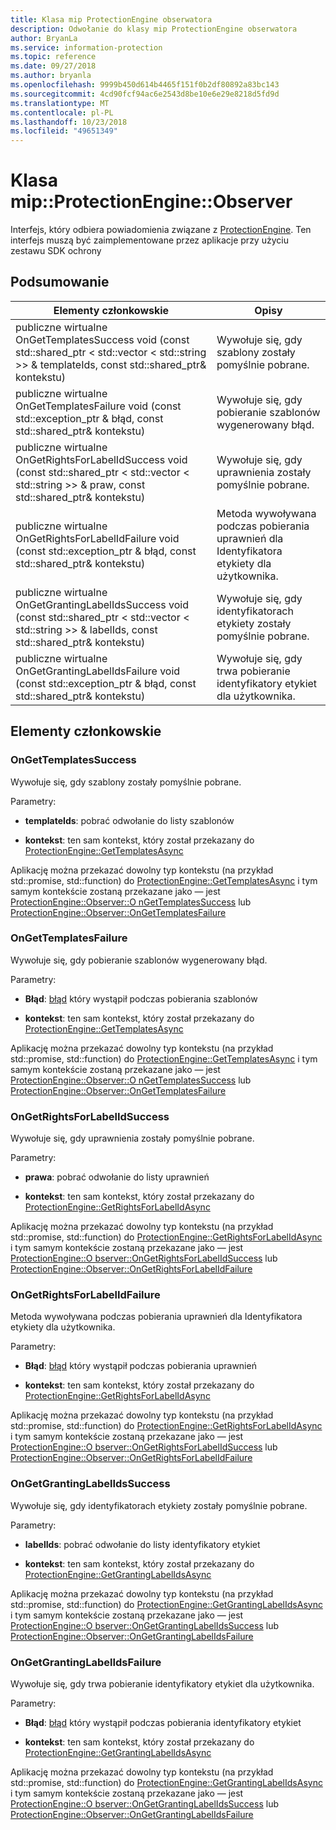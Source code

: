 ```yaml
---
title: Klasa mip ProtectionEngine obserwatora
description: Odwołanie do klasy mip ProtectionEngine obserwatora
author: BryanLa
ms.service: information-protection
ms.topic: reference
ms.date: 09/27/2018
ms.author: bryanla
ms.openlocfilehash: 9999b450d614b4465f151f0b2df80892a83bc143
ms.sourcegitcommit: 4cd90fcf94ac6e2543d8be10e6e29e8218d5fd9d
ms.translationtype: MT
ms.contentlocale: pl-PL
ms.lasthandoff: 10/23/2018
ms.locfileid: "49651349"
---
```

# <a name="class-mipprotectionengineobserver"></a>Klasa mip::ProtectionEngine::Observer 
Interfejs, który odbiera powiadomienia związane z [ProtectionEngine](class_mip_protectionengine.md).
Ten interfejs muszą być zaimplementowane przez aplikacje przy użyciu zestawu SDK ochrony
  
## <a name="summary"></a>Podsumowanie
 Elementy członkowskie                        | Opisy                                
--------------------------------|---------------------------------------------
publiczne wirtualne OnGetTemplatesSuccess void (const std::shared_ptr < std::vector < std::string >> & templateIds, const std::shared_ptr<void>& kontekstu)  |  Wywołuje się, gdy szablony zostały pomyślnie pobrane.
publiczne wirtualne OnGetTemplatesFailure void (const std::exception_ptr & błąd, const std::shared_ptr<void>& kontekstu)  |  Wywołuje się, gdy pobieranie szablonów wygenerowany błąd.
publiczne wirtualne OnGetRightsForLabelIdSuccess void (const std::shared_ptr < std::vector < std::string >> & praw, const std::shared_ptr<void>& kontekstu)  |  Wywołuje się, gdy uprawnienia zostały pomyślnie pobrane.
publiczne wirtualne OnGetRightsForLabelIdFailure void (const std::exception_ptr & błąd, const std::shared_ptr<void>& kontekstu)  |  Metoda wywoływana podczas pobierania uprawnień dla Identyfikatora etykiety dla użytkownika.
publiczne wirtualne OnGetGrantingLabelIdsSuccess void (const std::shared_ptr < std::vector < std::string >> & labelIds, const std::shared_ptr<void>& kontekstu)  |  Wywołuje się, gdy identyfikatorach etykiety zostały pomyślnie pobrane.
publiczne wirtualne OnGetGrantingLabelIdsFailure void (const std::exception_ptr & błąd, const std::shared_ptr<void>& kontekstu)  |  Wywołuje się, gdy trwa pobieranie identyfikatory etykiet dla użytkownika.
  
## <a name="members"></a>Elementy członkowskie
  
### <a name="ongettemplatessuccess"></a>OnGetTemplatesSuccess
Wywołuje się, gdy szablony zostały pomyślnie pobrane.

Parametry:  
* **templateIds**: pobrać odwołanie do listy szablonów 


* **kontekst**: ten sam kontekst, który został przekazany do [ProtectionEngine::GetTemplatesAsync](class_mip_protectionengine.md#gettemplatesasync)


Aplikację można przekazać dowolny typ kontekstu (na przykład std::promise, std::function) do [ProtectionEngine::GetTemplatesAsync](class_mip_protectionengine.md#gettemplatesasync) i tym samym kontekście zostaną przekazane jako — jest [ProtectionEngine::Observer::O nGetTemplatesSuccess](class_mip_protectionengine_observer.md#ongettemplatessuccess) lub [ProtectionEngine::Observer::OnGetTemplatesFailure](class_mip_protectionengine_observer.md#ongettemplatesfailure)
  
### <a name="ongettemplatesfailure"></a>OnGetTemplatesFailure
Wywołuje się, gdy pobieranie szablonów wygenerowany błąd.

Parametry:  
* **Błąd**: [błąd](class_mip_error.md) który wystąpił podczas pobierania szablonów 


* **kontekst**: ten sam kontekst, który został przekazany do [ProtectionEngine::GetTemplatesAsync](class_mip_protectionengine.md#gettemplatesasync)


Aplikację można przekazać dowolny typ kontekstu (na przykład std::promise, std::function) do [ProtectionEngine::GetTemplatesAsync](class_mip_protectionengine.md#gettemplatesasync) i tym samym kontekście zostaną przekazane jako — jest [ProtectionEngine::Observer::O nGetTemplatesSuccess](class_mip_protectionengine_observer.md#ongettemplatessuccess) lub [ProtectionEngine::Observer::OnGetTemplatesFailure](class_mip_protectionengine_observer.md#ongettemplatesfailure)
  
### <a name="ongetrightsforlabelidsuccess"></a>OnGetRightsForLabelIdSuccess
Wywołuje się, gdy uprawnienia zostały pomyślnie pobrane.

Parametry:  
* **prawa**: pobrać odwołanie do listy uprawnień 


* **kontekst**: ten sam kontekst, który został przekazany do [ProtectionEngine::GetRightsForLabelIdAsync](class_mip_protectionengine.md#getrightsforlabelidasync)


Aplikację można przekazać dowolny typ kontekstu (na przykład std::promise, std::function) do [ProtectionEngine::GetRightsForLabelIdAsync](class_mip_protectionengine.md#getrightsforlabelidasync) i tym samym kontekście zostaną przekazane jako — jest [ProtectionEngine::O bserver::OnGetRightsForLabelIdSuccess](class_mip_protectionengine_observer.md#ongetrightsforlabelidsuccess) lub [ProtectionEngine::Observer::OnGetRightsForLabelIdFailure](class_mip_protectionengine_observer.md#ongetrightsforlabelidfailure)
  
### <a name="ongetrightsforlabelidfailure"></a>OnGetRightsForLabelIdFailure
Metoda wywoływana podczas pobierania uprawnień dla Identyfikatora etykiety dla użytkownika.

Parametry:  
* **Błąd**: [błąd](class_mip_error.md) który wystąpił podczas pobierania uprawnień 


* **kontekst**: ten sam kontekst, który został przekazany do [ProtectionEngine::GetRightsForLabelIdAsync](class_mip_protectionengine.md#getrightsforlabelidasync)


Aplikację można przekazać dowolny typ kontekstu (na przykład std::promise, std::function) do [ProtectionEngine::GetRightsForLabelIdAsync](class_mip_protectionengine.md#getrightsforlabelidasync) i tym samym kontekście zostaną przekazane jako — jest [ProtectionEngine::O bserver::OnGetRightsForLabelIdSuccess](class_mip_protectionengine_observer.md#ongetrightsforlabelidsuccess) lub [ProtectionEngine::Observer::OnGetRightsForLabelIdFailure](class_mip_protectionengine_observer.md#ongetrightsforlabelidfailure)
  
### <a name="ongetgrantinglabelidssuccess"></a>OnGetGrantingLabelIdsSuccess
Wywołuje się, gdy identyfikatorach etykiety zostały pomyślnie pobrane.

Parametry:  
* **labelIds**: pobrać odwołanie do listy identyfikatory etykiet 


* **kontekst**: ten sam kontekst, który został przekazany do [ProtectionEngine::GetGrantingLabelIdsAsync](class_mip_protectionengine.md#getgrantinglabelidsasync)


Aplikację można przekazać dowolny typ kontekstu (na przykład std::promise, std::function) do [ProtectionEngine::GetGrantingLabelIdsAsync](class_mip_protectionengine.md#getgrantinglabelidsasync) i tym samym kontekście zostaną przekazane jako — jest [ProtectionEngine::O bserver::OnGetGrantingLabelIdsSuccess](class_mip_protectionengine_observer.md#ongetgrantinglabelidssuccess) lub [ProtectionEngine::Observer::OnGetGrantingLabelIdsFailure](class_mip_protectionengine_observer.md#ongetgrantinglabelidsfailure)
  
### <a name="ongetgrantinglabelidsfailure"></a>OnGetGrantingLabelIdsFailure
Wywołuje się, gdy trwa pobieranie identyfikatory etykiet dla użytkownika.

Parametry:  
* **Błąd**: [błąd](class_mip_error.md) który wystąpił podczas pobierania identyfikatory etykiet 


* **kontekst**: ten sam kontekst, który został przekazany do [ProtectionEngine::GetGrantingLabelIdsAsync](class_mip_protectionengine.md#getgrantinglabelidsasync)


Aplikację można przekazać dowolny typ kontekstu (na przykład std::promise, std::function) do [ProtectionEngine::GetGrantingLabelIdsAsync](class_mip_protectionengine.md#getgrantinglabelidsasync) i tym samym kontekście zostaną przekazane jako — jest [ProtectionEngine::O bserver::OnGetGrantingLabelIdsSuccess](class_mip_protectionengine_observer.md#ongetgrantinglabelidssuccess) lub [ProtectionEngine::Observer::OnGetGrantingLabelIdsFailure](class_mip_protectionengine_observer.md#ongetgrantinglabelidsfailure)
